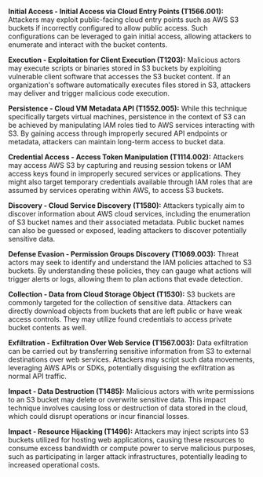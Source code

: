 **Initial Access - Initial Access via Cloud Entry Points (T1566.001):** Attackers may exploit public-facing cloud entry points such as AWS S3 buckets if incorrectly configured to allow public access. Such configurations can be leveraged to gain initial access, allowing attackers to enumerate and interact with the bucket contents.

**Execution - Exploitation for Client Execution (T1203):** Malicious actors may execute scripts or binaries stored in S3 buckets by exploiting vulnerable client software that accesses the S3 bucket content. If an organization's software automatically executes files stored in S3, attackers may deliver and trigger malicious code execution.

**Persistence - Cloud VM Metadata API (T1552.005):** While this technique specifically targets virtual machines, persistence in the context of S3 can be achieved by manipulating IAM roles tied to AWS services interacting with S3. By gaining access through improperly secured API endpoints or metadata, attackers can maintain long-term access to bucket data.

**Credential Access - Access Token Manipulation (T1114.002):** Attackers may access AWS S3 by capturing and reusing session tokens or IAM access keys found in improperly secured services or applications. They might also target temporary credentials available through IAM roles that are assumed by services operating within AWS, to access S3 buckets.

**Discovery - Cloud Service Discovery (T1580):** Attackers typically aim to discover information about AWS cloud services, including the enumeration of S3 bucket names and their associated metadata. Public bucket names can also be guessed or exposed, leading attackers to discover potentially sensitive data.

**Defense Evasion - Permission Groups Discovery (T1069.003):** Threat actors may seek to identify and understand the IAM policies attached to S3 buckets. By understanding these policies, they can gauge what actions will trigger alerts or logs, allowing them to plan actions that evade detection.

**Collection - Data from Cloud Storage Object (T1530):** S3 buckets are commonly targeted for the collection of sensitive data. Attackers can directly download objects from buckets that are left public or have weak access controls. They may utilize found credentials to access private bucket contents as well.

**Exfiltration - Exfiltration Over Web Service (T1567.003):** Data exfiltration can be carried out by transferring sensitive information from S3 to external destinations over web services. Attackers may script such data movements, leveraging AWS APIs or SDKs, potentially disguising the exfiltration as normal API traffic.

**Impact - Data Destruction (T1485):** Malicious actors with write permissions to an S3 bucket may delete or overwrite sensitive data. This impact technique involves causing loss or destruction of data stored in the cloud, which could disrupt operations or incur financial losses.

**Impact - Resource Hijacking (T1496):** Attackers may inject scripts into S3 buckets utilized for hosting web applications, causing these resources to consume excess bandwidth or compute power to serve malicious purposes, such as participating in larger attack infrastructures, potentially leading to increased operational costs.
